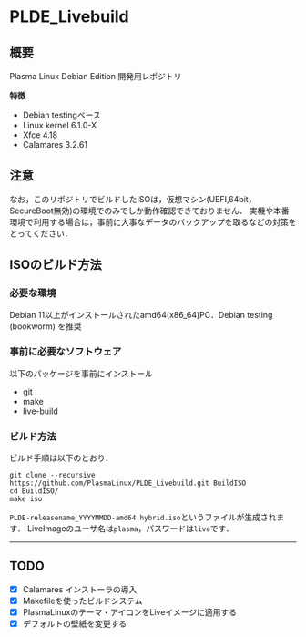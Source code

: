 # PLDE_Livebuild

## 概要
Plasma Linux Debian Edition 開発用レポジトリ

**特徴**
- Debian testingベース
- Linux kernel 6.1.0-X
- Xfce 4.18
- Calamares 3.2.61

## 注意
なお，このリポジトリでビルドしたISOは，仮想マシン(UEFI,64bit，SecureBoot無効)の環境でのみでしか動作確認できておりません．
実機や本番環境で利用する場合は，事前に大事なデータのバックアップを取るなどの対策をとってください．

## ISOのビルド方法
### 必要な環境
Debian 11以上がインストールされたamd64(x86_64)PC．Debian testing (bookworm) を推奨

### 事前に必要なソフトウェア
以下のパッケージを事前にインストール
- git
- make
- live-build

### ビルド方法
ビルド手順は以下のとおり．
```
git clone --recursive https://github.com/PlasmaLinux/PLDE_Livebuild.git BuildISO
cd BuildISO/
make iso
```
`PLDE-releasename_YYYYMMDD-amd64.hybrid.iso`というファイルが生成されます．
LiveImageのユーザ名は`plasma`，パスワードは`live`です．

------
## TODO
- [x] Calamares インストーラの導入
- [x] Makefileを使ったビルドシステム
- [x] PlasmaLinuxのテーマ・アイコンをLiveイメージに適用する
- [x] デフォルトの壁紙を変更する
